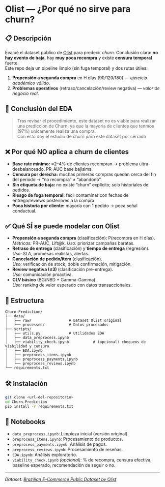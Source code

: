 # Olist — ¿Por qué **no** sirve para churn?

## 📋 Descripción

Evalué el dataset público de [Olist](https://www.kaggle.com/datasets/olistbr/brazilian-ecommerce) para predecir *churn*. Conclusión clara: **no hay evento de baja**, hay **muy poca recompra** y existe **censura temporal** fuerte.  
Este repo deja un pipeline limpio (sin fuga temporal) y dos rutas útiles:

1) **Propensión a segunda compra** en H días (90/120/180) — *ejercicio académico válido*.  
2) **Problemas operativos** (retraso/cancelación/review negativa) — *valor de negocio real*.

## 🧪 Conclusión del EDA

> Tras revisar el procedimiento, este dataset no es viable para realizar una prediccion de Churn, ya que la mayoria de clientes que tenmos (97%) unicamente realiza una compra.  
> Con esto doy el estudio de churn para este dataset por cerrado

## ❌ Por qué NO aplica a churn de clientes

- **Base rate mínimo:** ≈2–4% de clientes recompran → problema ultra-desbalanceado, PR-AUC base bajísima.  
- **Censura por derecha:** muchas primeras compras quedan cerca del fin del periodo → “no recompra” ≠ “abandonó”.  
- **Sin etiqueta de baja:** no existe “churn” explícito; solo historiales de pedidos.  
- **Riesgo de fuga temporal:** fácil contaminar con fechas de entrega/reviews posteriores a la compra.  
- **Poca historia por cliente:** mayoría con 1 pedido → poca señal conductual.

## ✅ Qué SÍ se puede modelar con Olist

- **Propensión a segunda compra** (clasificación): P(recompra en H días).  
  *Métricas:* PR-AUC, Lift@k. *Uso:* priorizar campañas baratas.
- **Retraso de entrega** (clasificación) y **tiempo de entrega** (regresión).  
  *Uso:* SLA, promesas realistas, alertas.
- **Cancelación de pedido/ítem** (clasificación).  
  *Uso:* verificación de stock, doble confirmación, mitigación.
- **Review negativa (≤3)** (clasificación pre-entrega).  
  *Uso:* comunicación proactiva.
- **CLV básico** (BG/NBD + Gamma-Gamma).  
  *Uso:* ranking de valor esperado con datos transaccionales.


## 📁 Estructura

```
Churn-Prediction/
├── data/
│   ├── raw/                 # Dataset Olist original
│   └── processed/           # Datos procesados
├── scripts/
│   ├── utils.py             # Utilidades EDA
│   ├── data_preprocess.ipynb
│   ├── viability_check.ipynb           # (opcional) chequeos de viabilidad y censura
│   ├── EDA.ipynb
│   ├── preprocess_items.ipynb
│   ├── preprocess_payments.ipynb
│   └── preprocess_reviews.ipynb
└── requirements.txt
```


## 🛠️ Instalación

```bash
git clone <url-del-repositorio>
cd Churn-Prediction
pip install -r requirements.txt
```
## 📝 Notebooks

- `data_preprocess.ipynb`: Limpieza inicial (versión original).  
- `preprocess_items.ipynb`: Procesamiento de productos.  
- `preprocess_payments.ipynb`: Análisis de pagos.  
- `preprocess_reviews.ipynb`: Procesamiento de reseñas.  
- `EDA.ipynb`: Análisis exploratorio.  
- `viability_check.ipynb` *(opcional)*: % de recompra, censura efectiva, baseline esperado, recomendación de seguir o no.

---

*Dataset: [Brazilian E-Commerce Public Dataset by Olist](https://www.kaggle.com/datasets/olistbr/brazilian-ecommerce)*
